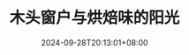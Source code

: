 ---
title: '木头窗户与烘焙味的阳光'
date: 2024-09-28T20:13:01+08:00
slug:
summary:
description:
cover:
    image:
    alt:
    caption:
    relative: false
showtoc: false
draft: false
tags: ['memory']
categories:
---